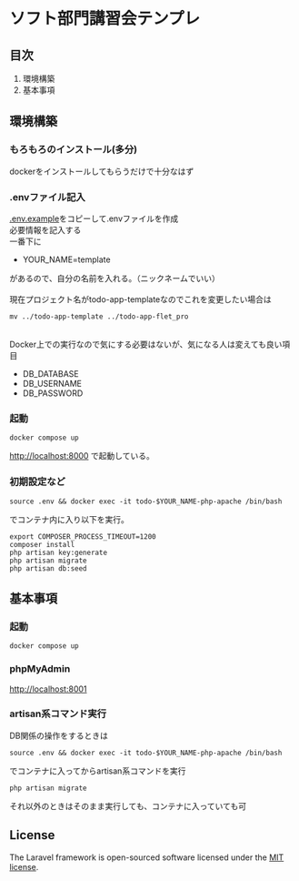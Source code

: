 # ソフト部門講習会テンプレ

## 目次
1. 環境構築
2. 基本事項


## 環境構築
### もろもろのインストール(多分)
dockerをインストールしてもらうだけで十分なはず

### .envファイル記入
[.env.example](./.env.example)をコピーして.envファイルを作成  
必要情報を記入する\
一番下に
- YOUR_NAME=template

があるので、自分の名前を入れる。（ニックネームでいい）\
\
現在プロジェクト名がtodo-app-templateなのでこれを変更したい場合は

```shell
mv ../todo-app-template ../todo-app-flet_pro
```
\
Docker上での実行なので気にする必要はないが、気になる人は変えても良い項目
- DB_DATABASE
- DB_USERNAME
- DB_PASSWORD

### 起動
```shell
docker compose up
```
[http://localhost:8000](http://localhost:8000) で起動している。

### 初期設定など
```shell
source .env && docker exec -it todo-$YOUR_NAME-php-apache /bin/bash
```
でコンテナ内に入り以下を実行。
```shell
export COMPOSER_PROCESS_TIMEOUT=1200
composer install
php artisan key:generate
php artisan migrate
php artisan db:seed
```




## 基本事項
### 起動
```shell
docker compose up
```

### phpMyAdmin
[http://localhost:8001](http://localhost:8001)

### artisan系コマンド実行
DB関係の操作をするときは
```shell
source .env && docker exec -it todo-$YOUR_NAME-php-apache /bin/bash
```
でコンテナに入ってからartisan系コマンドを実行
```shell
php artisan migrate
```

それ以外のときはそのまま実行しても、コンテナに入っていても可

## License

The Laravel framework is open-sourced software licensed under the [MIT license](https://opensource.org/licenses/MIT).
